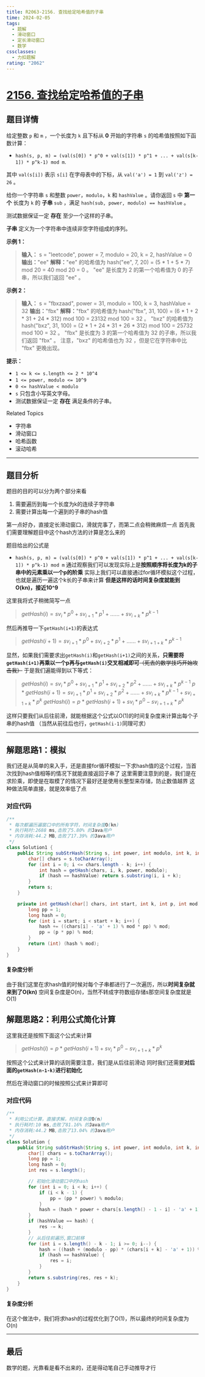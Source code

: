 ```yaml
---
title: R2063-2156. 查找给定哈希值的子串
time: 2024-02-05
tags:
  - 题解
  - 滑动窗口
  - 定长滑动窗口
  - 数学
cssclasses:
  - 力扣题解
rating: "2062"
---
```

# [2156. 查找给定哈希值的子串](https://leetcode.cn/problems/find-substring-with-given-hash-value/)
## 题目详情

给定整数 `p` 和 `m` ，一个长度为 `k` 且下标从 **0** 开始的字符串 `s` 的哈希值按照如下函数计算：

- `hash(s, p, m) = (val(s[0]) * p^0 + val(s[1]) * p^1 + ... + val(s[k-1]) * p^k-1) mod m`.

其中 `val(s[i])` 表示 `s[i]` 在字母表中的下标，从 `val('a') = 1` 到 `val('z') = 26` 。

给你一个字符串 `s` 和整数 `power`，`modulo`，`k` 和 `hashValue` 。请你返回 `s` 中 **第一个** 长度为 `k` 的 **子串** `sub` ，满足 `hash(sub, power, modulo) == hashValue` 。

测试数据保证一定 **存在** 至少一个这样的子串。

**子串** 定义为一个字符串中连续非空字符组成的序列。

**示例 1：**

> **输入：** s = "leetcode", power = 7, modulo = 20, k = 2, hashValue = 0
> **输出：**"ee"
> **解释：**"ee" 的哈希值为 hash("ee", 7, 20) = (5 * 1 + 5 * 7) mod 20 = 40 mod 20 = 0 。
> "ee" 是长度为 2 的第一个哈希值为 0 的子串，所以我们返回 "ee" 。

**示例 2：**

> **输入：** s = "fbxzaad", power = 31, modulo = 100, k = 3, hashValue = 32
> **输出：**"fbx"
> **解释：**"fbx" 的哈希值为 hash("fbx", 31, 100) = (6 * 1 + 2 * 31 + 24 * 312) mod 100 = 23132 mod 100 = 32 。
> "bxz" 的哈希值为 hash("bxz", 31, 100) = (2 * 1 + 24 * 31 + 26 * 312) mod 100 = 25732 mod 100 = 32 。
> "fbx" 是长度为 3 的第一个哈希值为 32 的子串，所以我们返回 "fbx" 。
> 注意，"bxz" 的哈希值也为 32 ，但是它在字符串中比 "fbx" 更晚出现。

**提示：**
- `1 <= k <= s.length <= 2 * 10^4`
- `1 <= power, modulo <= 10^9`
- `0 <= hashValue < modulo`
- `s` 只包含小写英文字母。
- 测试数据保证一定 **存在** 满足条件的子串。

Related Topics
- 字符串
- 滑动窗口
- 哈希函数
- 滚动哈希

---
## 题目分析

题目的目的可以分为两个部分来看
1. 需要遍历到每一个长度为k的连续子字符串
2. 需要计算出每一个遍到的子串的hash值

第一点好办，直接定长滑动窗口，滑就完事了，而第二点会稍微麻烦一点
首先我们需要理解题目中这个hash方法的计算是怎么来的

题目给出的公式是
- `hash(s, p, m) = (val(s[0]) * p^0 + val(s[1]) * p^1 + ... + val(s[k-1]) * p^k-1) mod m`
通过观察我们可以发现实际上是**按照顺序将长度为k的子串中的元素乘以一个p的阶乘**
实际上我们可以直接通过for循环模拟这个过程，也就是遍历一遍这个k长的子串来计算
**但是这样的话时间复杂度就能到O(kn)，接近10^9**

这里我将式子稍微简写一点
> $getHash(i) = sv_i * p^0 + sv_{i+1} * p^1 + …… +sv_{i+k} * p^{k-1}$

然后再推导一下`getHash(i+1)`的表达式
> $getHash(i+1) = sv_{i+1} * p^0 + sv_{i+2} * p^1 + …… +sv_{i+1+k} * p^{k-1}$

显然，如果我们需要求出`getHash(i)`和`getHash(i+1)`之间的关系，**只需要将`getHash(i+1)`再乘以一个p再与`getHash(i)`交叉相减即可**~~（死去的数学技巧开始攻击我）~~
于是我们遍能得到以下等式：
>$getHash(i) = sv_i * p^0 + sv_{i+1} * p^1 + sv_{i+2} * p^2 + …… +sv_{i+k} * p^{k-1}$
>$p * getHash(i+1) = sv_{i+1} * p^1 + sv_{i+2} * p^2 + …… +sv_{i+k} * p^{k-1} + sv_{i+1+k} * p^k$
>$getHash(i) = p * getHash(i+1) + sv_i * p^0 - sv_{i+1+k} * p^k$

这样只要我们从后往前滑，就能根据这个公式以O(1)的时间复杂度来计算出每个子串的hash值
（当然从前往后也行，`getHash(i-1)`同理可求）

---
## 解题思路1：模拟

我们还是从简单的来入手，还是直接for循环模拟一下求hash值的这个过程，当首次找到hash值相等的情况下就能直接返回子串了
这里需要注意到的是，我们是在求阶乘，即使是在取模了的情况下最好还是使用长整型来存储，防止数值越界
这种做法简单直接，就是效率低了点
### 对应代码

```java
/**
 * 每次都遍历遍窗口中的所有字符，时间复杂度O(kn)
 * 执行耗时:2688 ms,击败了5.80% 的Java用户
 * 内存消耗:44.2 MB,击败了17.39% 的Java用户
 */
class Solution1 {
	public String subStrHash(String s, int power, int modulo, int k, int hashValue) {
		char[] chars = s.toCharArray();
		for (int i = 0; i <= chars.length - k; i++) {
			int hash = getHash(chars, i, k, power, modulo);
			if (hash == hashValue) return s.substring(i, i + k);
		}
		return s;
	}

	private int getHash(char[] chars, int start, int k, int p, int mod) {
		long pp = 1;
		long hash = 0;
		for (int i = start; i < start + k; i++) {
			hash += ((chars[i] - 'a' + 1) % mod * pp) % mod;
			pp = (p * pp) % mod;
		}
		return (int) (hash % mod);
	}
}
```
#### 复杂度分析
由于我们这里在求hash值的时候对每个子串都进行了一次遍历，所以**时间复杂就来到了O(kn)**
空间复杂度是O(n)，当然不转成字符数组存储s那空间复杂度就是O(1)
## 解题思路2：利用公式简化计算

这里我还是按照下面这个公式来计算
>$getHash(i) = p * getHash(i+1) + sv_i * p^0 - sv_{i+1+k} * p^k$

按照这个公式来计算的话则需要注意，我们是从后往前滑动
同时我们还需要**对后面的`getHash(n-1-k)`进行初始化**

然后在滑动窗口的时候按照公式来计算即可
### 对应代码

```java
/**
 * 利用公式计算，直接求解，时间复杂度O(n)
 * 执行耗时:10 ms,击败了81.16% 的Java用户
 * 内存消耗:44.2 MB,击败了13.04% 的Java用户
 */
class Solution {
	public String subStrHash(String s, int power, int modulo, int k, int hashValue) {
		char[] chars = s.toCharArray();
		long pp = 1;
		long hash = 0;
		int res = s.length();

		// 初始化滑动窗口中的hash
		for (int i = 0; i < k; i++) {
			if (i < k - 1) {
				pp = (pp * power) % modulo;
			}
			hash = (hash * power + chars[s.length() - 1 - i] - 'a' + 1) % modulo;
		}
		if (hashValue == hash) {
			res -= k;
		}
		// 从后往前遍历,窗口前移
		for (int i = s.length() - k - 1; i >= 0; i--) {
			hash = ((hash + (modulo - pp) * (chars[i + k] - 'a' + 1)) % modulo * power + chars[i] - 'a' + 1) % modulo;
			if (hash == hashValue) {
				res = i;
			}
		}
		return s.substring(res, res + k);
	}
}
```
#### 复杂度分析

在这个做法中，我们将求hash的过程优化到了O(1)，所以最终的时间复杂度为O(n)

---
## 最后

数学的题，光靠看是看不出来的，还是得动笔自己手动推导才行

